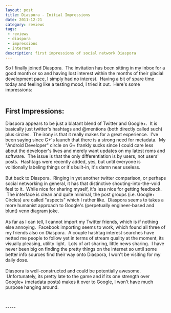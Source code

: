 ```yaml
---
layout: post
title: Diaspora - Initial Impressions
date: 2011-12-21
category: reviews
tags:
 - reviews
 - diaspora
 - impressions
 - internet
description: first impressions of social network Diaspora
---
```


<div>So I finally joined Diaspora. &nbsp;The invitation has been sitting in my inbox for a good month or so and having lost interest within the months of their glacial development pace, I simply had no interest. &nbsp;Having a bit of spare time today and feeling like a testing mood, I tried it out. &nbsp;Here's some impressions:</div>
<br />
<h2>First Impressions:</h2>
<div>Diaspora appears to be just a blatant blend of Twitter and Google+. &nbsp;It is basically just twitter's hashtags and @mentions (both directly called such) plus circles. &nbsp;The irony is that it really makes for a great experience. &nbsp;I've been saying since G+'s launch that there is a strong need for metadata. &nbsp;My "Android Developer" circle on G+ frankly sucks since I could care less about the developer's lives and merely want updates on my latest roms and software. &nbsp;The issue is that the only differentiation is by users, not users' posts. &nbsp;Hashtags were recently added, yes, but until everyone is volitionally&nbsp;labeling&nbsp;things or it's built-in, it's damn near useless.</div>
<br />
<div>But back to Diaspora. &nbsp;Ringing in yet another twitter comparison, or perhaps social networking in general, it has that distinctive shouting-into-the-void feel to it. &nbsp;While nice for sharing myself, it's less nice for getting feedback. &nbsp;The interface is clean and quite minimal, the post groups (i.e. Google+ Circles) are called "aspects" which I rather like. &nbsp;Diaspora seems to takes a more humanist approach to Google's (perpetually engineer-based and blunt) venn diagram joke.</div>
<br />
<div>As far as I can tell, I cannot import my Twitter friends, which is if nothing else annoying. &nbsp;Facebook importing seems to work, which found all three of my friends also on Diaspora. &nbsp;A couple hashtag interest searches have netted me people to follow yet in terms of stream quality at the moment, its visually pleasing, utility light. &nbsp;Lots of art sharing, little news sharing. &nbsp;I have never been big on finding the pretty things on the internet so until some better info sources find their way onto Diaspora, I won't be visiting for my daily dose.</div>
<br />
<div>Diaspora is well-constructed and could be potentially awesome. &nbsp;Unfortunately, its pretty late to the game and if its one strength over Google+ (metadata posts) makes it over to Google, I won't have much purpose hanging around.</div>
<div></div>
<p>&nbsp;</p>
-----

